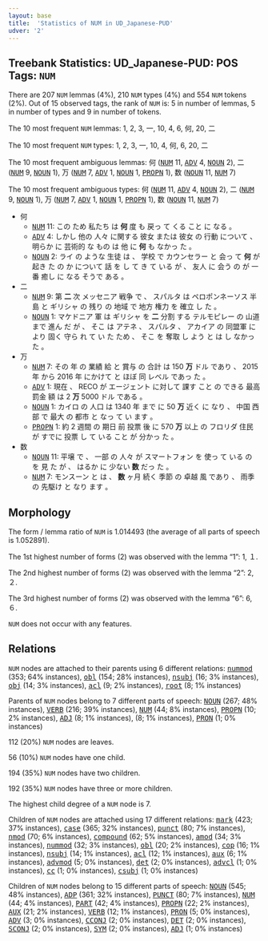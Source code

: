 ```yaml
---
layout: base
title:  'Statistics of NUM in UD_Japanese-PUD'
udver: '2'
---
```


## Treebank Statistics: UD_Japanese-PUD: POS Tags: `NUM`

There are 207 `NUM` lemmas (4%), 210 `NUM` types (4%) and 554 `NUM` tokens (2%).
Out of 15 observed tags, the rank of `NUM` is: 5 in number of lemmas, 5 in number of types and 9 in number of tokens.

The 10 most frequent `NUM` lemmas: 1, 2, 3, 一, 10, 4, 6, 何, 20, 二

The 10 most frequent `NUM` types:  1, 2, 3, 一, 10, 4, 何, 6, 20, 二

The 10 most frequent ambiguous lemmas: 何 (<tt><a href="ja_pud-pos-NUM.html">NUM</a></tt> 11, <tt><a href="ja_pud-pos-ADV.html">ADV</a></tt> 4, <tt><a href="ja_pud-pos-NOUN.html">NOUN</a></tt> 2), 二 (<tt><a href="ja_pud-pos-NUM.html">NUM</a></tt> 9, <tt><a href="ja_pud-pos-NOUN.html">NOUN</a></tt> 1), 万 (<tt><a href="ja_pud-pos-NUM.html">NUM</a></tt> 7, <tt><a href="ja_pud-pos-ADV.html">ADV</a></tt> 1, <tt><a href="ja_pud-pos-NOUN.html">NOUN</a></tt> 1, <tt><a href="ja_pud-pos-PROPN.html">PROPN</a></tt> 1), 数 (<tt><a href="ja_pud-pos-NOUN.html">NOUN</a></tt> 11, <tt><a href="ja_pud-pos-NUM.html">NUM</a></tt> 7)

The 10 most frequent ambiguous types:  何 (<tt><a href="ja_pud-pos-NUM.html">NUM</a></tt> 11, <tt><a href="ja_pud-pos-ADV.html">ADV</a></tt> 4, <tt><a href="ja_pud-pos-NOUN.html">NOUN</a></tt> 2), 二 (<tt><a href="ja_pud-pos-NUM.html">NUM</a></tt> 9, <tt><a href="ja_pud-pos-NOUN.html">NOUN</a></tt> 1), 万 (<tt><a href="ja_pud-pos-NUM.html">NUM</a></tt> 7, <tt><a href="ja_pud-pos-ADV.html">ADV</a></tt> 1, <tt><a href="ja_pud-pos-NOUN.html">NOUN</a></tt> 1, <tt><a href="ja_pud-pos-PROPN.html">PROPN</a></tt> 1), 数 (<tt><a href="ja_pud-pos-NOUN.html">NOUN</a></tt> 11, <tt><a href="ja_pud-pos-NUM.html">NUM</a></tt> 7)


* 何
  * <tt><a href="ja_pud-pos-NUM.html">NUM</a></tt> 11: この ため 私たち は <b>何</b> 度 も 戻っ て くる こと に なる 。
  * <tt><a href="ja_pud-pos-ADV.html">ADV</a></tt> 4: しかし 他の 人々 に関する 彼女 または 彼女 の 行動 について 、 明らか に 芸術的 な もの は 他 に <b>何</b> も なかっ た 。
  * <tt><a href="ja_pud-pos-NOUN.html">NOUN</a></tt> 2: ライ の ような 生徒 は 、 学校 で カウンセラー と 会っ て <b>何</b> が 起き た の か について 話 を し て き て いる が 、 友人 に 会う の が 一番 癒し に なる そうで ある 。
* 二
  * <tt><a href="ja_pud-pos-NUM.html">NUM</a></tt> 9: 第 <b>二</b> 次 メッセニア 戦争 で 、 スパルタ は ペロポンネーソス 半島 と ギリシャ の 残り の 地域 で 地方 権力 を 確立 し た 。
  * <tt><a href="ja_pud-pos-NOUN.html">NOUN</a></tt> 1: マケドニア 軍 は ギリシャ を <b>二</b> 分割 する テルモピレー の 山道 まで 進ん だ が 、 そこ は アテネ 、 スパルタ 、 アカイア の 同盟軍 により 固く 守ら れ て い た ため 、 そこ を 奪取 し よう と は し なかっ た 。
* 万
  * <tt><a href="ja_pud-pos-NUM.html">NUM</a></tt> 7: その 年 の 業績 給 と 賞与 の 合計 は 150 <b>万</b> ドル であり 、 2015 年 から 2016 年 にかけて と ほぼ 同 レベル であっ た 。
  * <tt><a href="ja_pud-pos-ADV.html">ADV</a></tt> 1: 現在 、 RECO が エージェント に対して 課す こと の できる 最高 罰金 額 は 2 <b>万</b> 5000 ドル である 。
  * <tt><a href="ja_pud-pos-NOUN.html">NOUN</a></tt> 1: カイロ の 人口 は 1340 年 まで に 50 <b>万</b> 近く に なり 、 中国 西部 で 最大 の 都市 と なっ て い ます 。
  * <tt><a href="ja_pud-pos-PROPN.html">PROPN</a></tt> 1: 約 2 週間 の 期日 前 投票 後 に 570 <b>万</b> 以上 の フロリダ 住民 が すでに 投票 し て いる こと が 分かっ た 。
* 数
  * <tt><a href="ja_pud-pos-NOUN.html">NOUN</a></tt> 11: 平壌 で 、 一部 の 人々 が スマートフォン を 使っ て いる の を 見 た が 、 はるか に 少ない <b>数</b> だっ た 。
  * <tt><a href="ja_pud-pos-NUM.html">NUM</a></tt> 7: モンスーン と は 、 <b>数</b> ヶ月 続く 季節 の 卓越 風 であり 、 雨季 の 先駆け と なり ます 。

## Morphology

The form / lemma ratio of `NUM` is 1.014493 (the average of all parts of speech is 1.052891).

The 1st highest number of forms (2) was observed with the lemma “1”: 1, １.

The 2nd highest number of forms (2) was observed with the lemma “2”: 2, ２.

The 3rd highest number of forms (2) was observed with the lemma “6”: 6, ６.

`NUM` does not occur with any features.


## Relations

`NUM` nodes are attached to their parents using 6 different relations: <tt><a href="ja_pud-dep-nummod.html">nummod</a></tt> (353; 64% instances), <tt><a href="ja_pud-dep-obl.html">obl</a></tt> (154; 28% instances), <tt><a href="ja_pud-dep-nsubj.html">nsubj</a></tt> (16; 3% instances), <tt><a href="ja_pud-dep-obj.html">obj</a></tt> (14; 3% instances), <tt><a href="ja_pud-dep-acl.html">acl</a></tt> (9; 2% instances), <tt><a href="ja_pud-dep-root.html">root</a></tt> (8; 1% instances)

Parents of `NUM` nodes belong to 7 different parts of speech: <tt><a href="ja_pud-pos-NOUN.html">NOUN</a></tt> (267; 48% instances), <tt><a href="ja_pud-pos-VERB.html">VERB</a></tt> (216; 39% instances), <tt><a href="ja_pud-pos-NUM.html">NUM</a></tt> (44; 8% instances), <tt><a href="ja_pud-pos-PROPN.html">PROPN</a></tt> (10; 2% instances), <tt><a href="ja_pud-pos-ADJ.html">ADJ</a></tt> (8; 1% instances),  (8; 1% instances), <tt><a href="ja_pud-pos-PRON.html">PRON</a></tt> (1; 0% instances)

112 (20%) `NUM` nodes are leaves.

56 (10%) `NUM` nodes have one child.

194 (35%) `NUM` nodes have two children.

192 (35%) `NUM` nodes have three or more children.

The highest child degree of a `NUM` node is 7.

Children of `NUM` nodes are attached using 17 different relations: <tt><a href="ja_pud-dep-mark.html">mark</a></tt> (423; 37% instances), <tt><a href="ja_pud-dep-case.html">case</a></tt> (365; 32% instances), <tt><a href="ja_pud-dep-punct.html">punct</a></tt> (80; 7% instances), <tt><a href="ja_pud-dep-nmod.html">nmod</a></tt> (70; 6% instances), <tt><a href="ja_pud-dep-compound.html">compound</a></tt> (62; 5% instances), <tt><a href="ja_pud-dep-amod.html">amod</a></tt> (34; 3% instances), <tt><a href="ja_pud-dep-nummod.html">nummod</a></tt> (32; 3% instances), <tt><a href="ja_pud-dep-obl.html">obl</a></tt> (20; 2% instances), <tt><a href="ja_pud-dep-cop.html">cop</a></tt> (16; 1% instances), <tt><a href="ja_pud-dep-nsubj.html">nsubj</a></tt> (14; 1% instances), <tt><a href="ja_pud-dep-acl.html">acl</a></tt> (12; 1% instances), <tt><a href="ja_pud-dep-aux.html">aux</a></tt> (6; 1% instances), <tt><a href="ja_pud-dep-advmod.html">advmod</a></tt> (5; 0% instances), <tt><a href="ja_pud-dep-det.html">det</a></tt> (2; 0% instances), <tt><a href="ja_pud-dep-advcl.html">advcl</a></tt> (1; 0% instances), <tt><a href="ja_pud-dep-cc.html">cc</a></tt> (1; 0% instances), <tt><a href="ja_pud-dep-csubj.html">csubj</a></tt> (1; 0% instances)

Children of `NUM` nodes belong to 15 different parts of speech: <tt><a href="ja_pud-pos-NOUN.html">NOUN</a></tt> (545; 48% instances), <tt><a href="ja_pud-pos-ADP.html">ADP</a></tt> (361; 32% instances), <tt><a href="ja_pud-pos-PUNCT.html">PUNCT</a></tt> (80; 7% instances), <tt><a href="ja_pud-pos-NUM.html">NUM</a></tt> (44; 4% instances), <tt><a href="ja_pud-pos-PART.html">PART</a></tt> (42; 4% instances), <tt><a href="ja_pud-pos-PROPN.html">PROPN</a></tt> (22; 2% instances), <tt><a href="ja_pud-pos-AUX.html">AUX</a></tt> (21; 2% instances), <tt><a href="ja_pud-pos-VERB.html">VERB</a></tt> (12; 1% instances), <tt><a href="ja_pud-pos-PRON.html">PRON</a></tt> (5; 0% instances), <tt><a href="ja_pud-pos-ADV.html">ADV</a></tt> (3; 0% instances), <tt><a href="ja_pud-pos-CCONJ.html">CCONJ</a></tt> (2; 0% instances), <tt><a href="ja_pud-pos-DET.html">DET</a></tt> (2; 0% instances), <tt><a href="ja_pud-pos-SCONJ.html">SCONJ</a></tt> (2; 0% instances), <tt><a href="ja_pud-pos-SYM.html">SYM</a></tt> (2; 0% instances), <tt><a href="ja_pud-pos-ADJ.html">ADJ</a></tt> (1; 0% instances)

